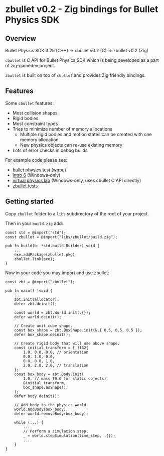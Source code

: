 # zbullet v0.2 - Zig bindings for Bullet Physics SDK

## Overview

Bullet Physics SDK 3.25 (C++) -> cbullet v0.2 (C) -> zbullet v0.2 (Zig)

`cbullet` is C API for Bullet Physics SDK which is being developed as a part of zig-gamedev project.

`zbullet` is built on top of `cbullet` and provides Zig friendly bindings.

## Features

Some `cbullet` features:
* Most collision shapes
* Rigid bodies
* Most constraint types
* Tries to minimize number of memory allocations
  * Multiple rigid bodies and motion states can be created with one memory allocation
  * New physics objects can re-use existing memory
* Lots of error checks in debug builds

For example code please see:

* [bullet physics test (wgpu)](https://github.com/michal-z/zig-gamedev/tree/main/samples/bullet_physics_test_wgpu)
* [intro 6](https://github.com/michal-z/zig-gamedev/blob/main/samples/intro/src/intro6.zig) (Windows-only)
* [virtual physics lab](https://github.com/michal-z/zig-gamedev/tree/main/samples/bullet_physics_test) (Windows-only, uses cbullet C API directly)
* [zbullet tests](https://github.com/michal-z/zig-gamedev/blob/main/libs/zbullet/src/zbullet.zig)

## Getting started

Copy `zbullet` folder to a `libs` subdirectory of the root of your project.

Then in your `build.zig` add:

```zig
const std = @import("std");
const zbullet = @import("libs/zbullet/build.zig");

pub fn build(b: *std.build.Builder) void {
    ...
    exe.addPackage(zbullet.pkg);
    zbullet.link(exe);
}
```

Now in your code you may import and use zbullet:

```zig
const zbt = @import("zbullet");

pub fn main() !void {
    ...
    zbt.init(allocator);
    defer zbt.deinit();

    const world = zbt.World.init(.{});
    defer world.deinit();

    // Create unit cube shape.
    const box_shape = zbt.BoxShape.init(&.{ 0.5, 0.5, 0.5 });
    defer box_shape.deinit();

    // Create rigid body that will use above shape.
    const initial_transform = [_]f32{
        1.0, 0.0, 0.0, // orientation
        0.0, 1.0, 0.0,
        0.0, 0.0, 1.0,
        2.0, 2.0, 2.0, // translation
    };
    const box_body = zbt.Body.init(
        1.0, // mass (0.0 for static objects)
        &initial_transform,
        box_shape.asShape(),
    );
    defer body.deinit();

    // Add body to the physics world.
    world.addBody(box_body);
    defer world.removeBody(box_body);

    while (...) {
        ...
        // Perform a simulation step.
        _ = world.stepSimulation(time_step, .{});
        ...
    }
}
```
